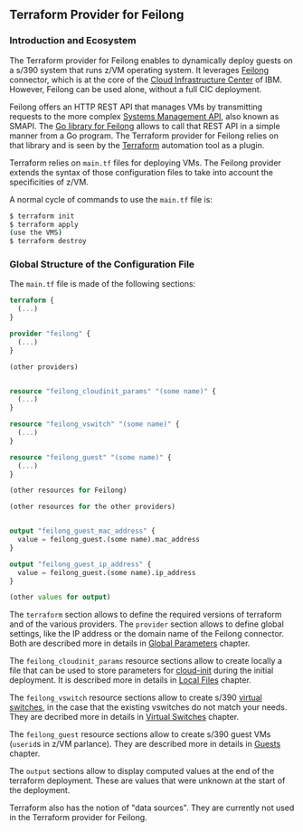 ## Terraform Provider for Feilong

### Introduction and Ecosystem

The Terraform provider for Feilong enables to dynamically deploy guests on a s/390 system that runs z/VM operating system. It leverages [Feilong](https://openmainframeproject.org/projects/feilong/) connector, which is at the core of the [Cloud Infrastructure Center](https://www.ibm.com/products/cloud-infrastructure-center) of IBM. However, Feilong can be used alone, without a full CIC deployment.

Feilong offers an HTTP REST API that manages VMs by transmitting requests to the more complex [Systems Management API](https://www.ibm.com/docs/en/zvm/7.2?topic=introduction-smapi-quick-start-guide), also known as SMAPI. The [Go library for Feilong](https://github.com/Bischoff/feilong-client-go) allows to call that REST API in a simple manner from a Go program. The Terraform provider for Feilong relies on that library and is seen by the [Terraform](https://www.terraform.io/) automation tool as a plugin.

Terraform relies on `main.tf` files for deploying VMs. The Feilong provider extends the syntax of those configuration files to take into account the specificities of z/VM.

A normal cycle of commands to use the `main.tf` file is:
```bash
$ terraform init
$ terraform apply
(use the VMS)
$ terraform destroy
```


### Global Structure of the Configuration File

The `main.tf` file is made of the following sections:

```terraform
terraform {
  (...)
}

provider "feilong" {
  (...)
}

(other providers)


resource "feilong_cloudinit_params" "(some name)" {
  (...)
}

resource "feilong_vswitch" "(some name)" {
  (...)
}

resource "feilong_guest" "(some name)" {
  (...)
}

(other resources for Feilong)

(other resources for the other providers)


output "feilong_guest_mac_address" {
  value = feilong_guest.(some name).mac_address
}

output "feilong_guest_ip_address" {
  value = feilong_guest.(some name).ip_address
}

(other values for output)
```

The `terraform` section allows to define the required versions of terraform and of the various providers. The `provider` section allows to define global settings, like the IP address or the domain name of the Feilong connector. Both are described more in details in [Global Parameters](global-options.md) chapter.

The `feilong_cloudinit_params` resource sections allow to create locally a file that can be used to store parameters for [cloud-init](https://github.com/canonical/cloud-init) during the initial deployment. It is described more in details in [Local Files](local-files.md) chapter.

The `feilong_vswitch` resource sections allow to create s/390 [virtual switches](https://www.redbooks.ibm.com/redbooks/pdfs/sg247023.pdf), in the case that the existing vswitches do not match your needs. They are decribed more in details in [Virtual Switches](virtual-switches.md) chapter.

The `feilong_guest` resource sections allow to create s/390 guest VMs (`userid`s in z/VM parlance). They are described more in details in [Guests](guests.md) chapter.

The `output` sections allow to display computed values at the end of the terraform deployment. These are values that were unknown at the start of the deployment.

Terraform also has the notion of "data sources". They are currently not used in the Terraform provider for Feilong.
